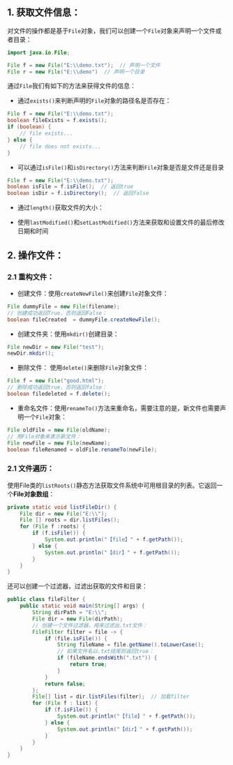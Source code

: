## 1. 获取文件信息：

对文件的操作都是基于`File`对象，我们可以创建一个`File`对象来声明一个文件或者目录：

```java
import java.io.File;

File f = new File("E:\\demo.txt");  // 声明一个文件
File r = new File("E:\\demo")  // 声明一个目录
```

通过`File`我们有如下的方法来获得文件的信息：

- 通过`exists()`来判断声明的`File`对象的路径名是否存在：

```java
File f = new File("E:\\demo.txt");
boolean fileExists = f.exists();
if (boolean) {
	// file exists...
} else {
	// file does not exists...
}
```

- 可以通过`isFile()`和`isDirectory()`方法来判断`File`对象是否是文件还是目录

```java
File f = new File("E:\\demo.txt");
boolean isFile = f.isFile();  // 返回true
boolean isDir = f.isDirectory();  // 返回false
```

- 通过`length()`获取文件的大小：

- 使用`lastModified()`和`setLastModified()`方法来获取和设置文件的最后修改日期和时间


## 2. 操作文件：

### 2.1 重构文件：

- 创建文件：使用`createNewFile()`来创建`File`对象文件：

```java
File dummyFile = new File(filename);
// 创建成功返回True，否则返回False：
boolean fileCreated  = dummyFile.createNewFile();
```

- 创建文件夹：使用`mkdir()`创建目录：

```java
File newDir = new File("test");
newDir.mkdir();
```

- 删除文件： 使用`delete()`来删除`File`对象文件：

```java
File f = new File("good.html");
// 删除成功返回true，否则返回false：
boolean filedeleted = f.delete();
```

- 重命名文件：使用`renameTo()`方法来重命名，需要注意的是，新文件也需要声明一个`File`对象：

```java
File oldFile = new File(oldName);
// 用File对象来表示新文件：
File newFile = new File(newName);
boolean fileRenamed = oldFile.renameTo(newFile);
```

### 2.1 文件遍历：

使用File类的`listRoots()`静态方法获取文件系统中可用根目录的列表。它返回一个**File对象数组**：

```java
private static void listFileDir() {
    File dir = new File("E:\\");
    File [] roots = dir.listFiles();
    for (File f :roots) {
        if (f.isFile()) {
            System.out.println("【file】" + f.getPath());
        } else {
            System.out.println("【dir】" + f.getPath());
        }
    }
}
```

还可以创建一个过滤器，过滤出获取的文件和目录：

```java
public class fileFilter {
    public static void main(String[] args) {
        String dirPath = "E:\\";
        File dir = new File(dirPath);
        // 创建一个文件过滤器，用来过滤出.txt文件：
        FileFilter filter = file -> {
            if (file.isFile()) {
                String fileName = file.getName().toLowerCase();
                // 如果文件名以.txt结尾则返回true：
                if (fileName.endsWith(".txt")) {
                    return true;
                }
            }
            return false;
        };
        File[] list = dir.listFiles(filter);  // 加载filter
        for (File f : list) {
            if (f.isFile()) {
                System.out.println("【file】" + f.getPath());
            } else {
                System.out.println("【dir】" + f.getPath());
            }
        }
    }
}
```